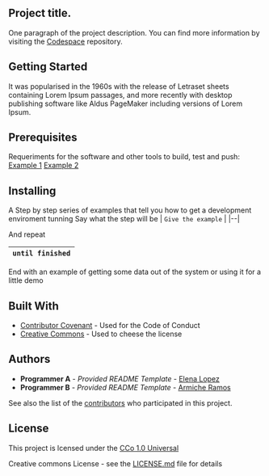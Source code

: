 ## Project title.
One paragraph of the project description.
You can find more information by visiting the [Codespace](https://www.google.com/) repository.
## Getting Started 
 It was popularised in the 1960s with the release of Letraset sheets containing Lorem Ipsum passages, and more recently with desktop publishing software like Aldus PageMaker including versions of Lorem Ipsum.
## Prerequisites
Requeriments for the software and other tools to build, test and push:
[Example 1](https://www.google.com/)
[Example 2](https://www.google.com/)
## Installing
A Step by step series of examples that tell you how to get a development enviroment tunning 
Say what the step will be
| `Give the example` |
|--|

And repeat

| `until finished`|
|--|

End with an example of getting some data out of the system or using it for a little demo
## Built With
- [Contributor Covenant](https://www.google.com/) - Used for the Code of Conduct
- [Creative Commons](https://www.google.com/) - Used to cheese the license 

## Authors
  - **Programmer A** - *Provided README Template* - [Elena Lopez](https://github.com/ElenaLM91)
  - **Programmer B** - *Provided README Template* - [Armiche Ramos](https://github.com/armicheramos)

See also the list of the [contributors](https://www.google.com/) who participated in this project.

## License
This project is lcensed under the [CCo 1.0 Universal](https://www.google.com/)

Creative commons License - see the [LICENSE.md](https://www.googlecom/) file for details